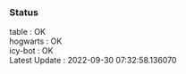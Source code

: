 ### Status


table : OK  
hogwarts : OK  
icy-bot : OK  
Latest Update : 2022-09-30 07:32:58.136070
